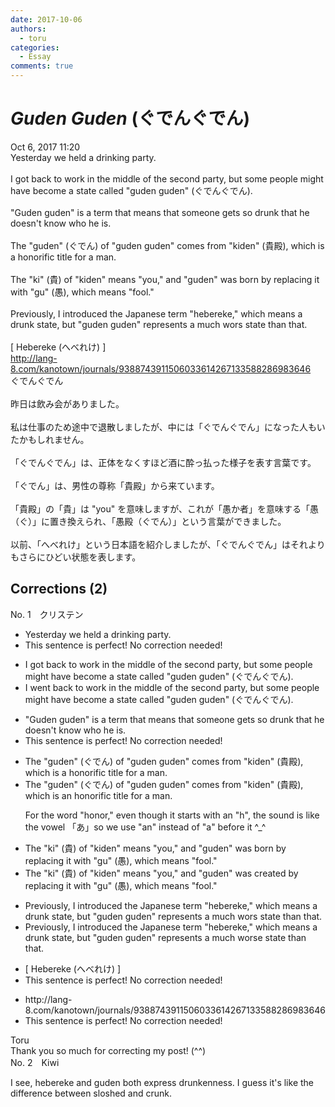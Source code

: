 ```yaml
---
date: 2017-10-06
authors:
  - toru
categories:
  - Essay
comments: true
---
```


# <strong><em>Guden Guden</strong></em> (ぐでんぐでん)
<div class="date">Oct 6, 2017 11:20</div>
<div id="post"><div id="body_show_ori">
Yesterday we held a drinking party.<br/><br/>I got back to work in the middle of the second party, but some people might have become a state called "guden guden" (ぐでんぐでん).<br/><br/>"Guden guden" is a term that means that someone gets so drunk that he doesn't know who he is.<br/><br/>The "guden" (ぐでん) of "guden guden" comes from "kiden" (貴殿), which is a honorific title for a man.<br/><br/>The "ki" (貴) of "kiden" means "you," and "guden" was born by replacing it with "gu" (愚), which means "fool."<br/><br/>Previously, I introduced the Japanese term "hebereke," which means a drunk state, but "guden guden" represents a much wors state than that.<br/><br/>[ Hebereke (へべれけ) ]<br/><a href="http://lang-8.com/kanotown/journals/9388743911506033614267133588286983646" target="_blank">http://lang-8.com/kanotown/journals/9388743911506033614267133588286983646</a>
</div></div>

<!-- more -->

<div id="post_ja"><div id="body_show_mo">
ぐでんぐでん<br/><br/>昨日は飲み会がありました。<br/><br/>私は仕事のため途中で退散しましたが、中には「ぐでんぐでん」になった人もいたかもしれません。<br/><br/>「ぐでんぐでん」は、正体をなくすほど酒に酔っ払った様子を表す言葉です。<br/><br/>「ぐでん」は、男性の尊称「貴殿」から来ています。<br/><br/>「貴殿」の「貴」は "you" を意味しますが、これが「愚か者」を意味する「愚（ぐ）」に置き換えられ、「愚殿（ぐでん）」という言葉ができました。<br/><br/>以前、「へべれけ」という日本語を紹介しましたが、「ぐでんぐでん」はそれよりもさらにひどい状態を表します。
</div></div>

## Corrections (2)
<div id="block"><div class="first_name"> No. 1　<span class="just_name">クリステン</span></div><div id="block2">
<ul class="correction_field">
<li class="incorrect">Yesterday we held a drinking party.</li>
<li class="corrected perfect">This sentence is perfect! No correction needed!</li>
</ul>
<ul class="correction_field">
<li class="incorrect">I got back to work in the middle of the second party, but some people might have become a state called "guden guden" (ぐでんぐでん).</li>
<li class="corrected correct">
I <span class="f_blue">went</span> back to work in the middle of the second party, but some people might have become a state called "guden guden" (ぐでんぐでん).
</li>
</ul>
<ul class="correction_field">
<li class="incorrect">"Guden guden" is a term that means that someone gets so drunk that he doesn't know who he is.</li>
<li class="corrected perfect">This sentence is perfect! No correction needed!</li>
</ul>
<ul class="correction_field">
<li class="incorrect">The "guden" (ぐでん) of "guden guden" comes from "kiden" (貴殿), which is a honorific title for a man.</li>
<li class="corrected correct">
The "guden" (ぐでん) of "guden guden" comes from "kiden" (貴殿), which is a<span class="f_blue">n</span> honorific title for a man.
<p class="correction_comment">For the word "honor," even though it starts with an "h", the sound is like the vowel 「あ」so we use "an" instead of "a" before it ^_^</p>
</li>
</ul>
<ul class="correction_field">
<li class="incorrect">The "ki" (貴) of "kiden" means "you," and "guden" was born by replacing it with "gu" (愚), which means "fool."</li>
<li class="corrected correct">
The "ki" (貴) of "kiden" means "you," and "guden" was <span class="f_blue">created</span> by replacing it with "gu" (愚), which means "fool."
</li>
</ul>
<ul class="correction_field">
<li class="incorrect">Previously, I introduced the Japanese term "hebereke," which means a drunk state, but "guden guden" represents a much wors state than that.</li>
<li class="corrected correct">
Previously, I introduced the Japanese term "hebereke," which means a drunk state, but "guden guden" represents a much wors<span class="f_blue">e</span> state than that.
</li>
</ul>
<ul class="correction_field">
<li class="incorrect">[ Hebereke (へべれけ) ]</li>
<li class="corrected perfect">This sentence is perfect! No correction needed!</li>
</ul>
<ul class="correction_field">
<li class="incorrect">http://lang-8.com/kanotown/journals/9388743911506033614267133588286983646</li>
<li class="corrected perfect">This sentence is perfect! No correction needed!</li>
</ul>
</div><div class="name"><span class="just_name">Toru</span><br>
Thank you so much for correcting my post! (^^)
</div>
</div>
<div id="block"><div class="first_name"> No. 2　<span class="just_name">Kiwi</span></div><div id="block2">
<p class="comment_small">
 I see, hebereke and guden both express drunkenness. I guess it's like the difference between sloshed and crunk.
</p>

</div></div>
